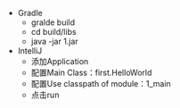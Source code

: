 - Gradle
  - gralde build
  - cd build/libs
  - java -jar 1.jar
- IntelliJ
  - 添加Application
  - 配置Main Class：first.HelloWorld
  - 配置Use classpath of module：1_main
  - 点击run